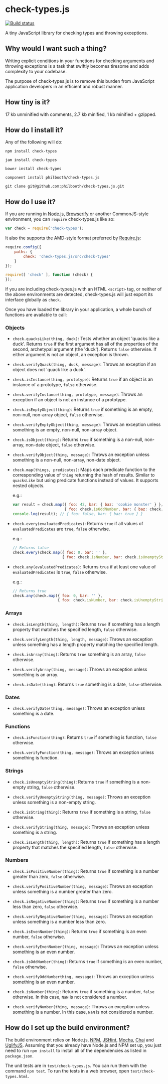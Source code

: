 # check-types.js

[![Build status][ci-image]][ci-status]

A tiny JavaScript library
for checking types
and throwing exceptions.

## Why would I want such a thing?

Writing explicit conditions
in your functions
for checking arguments
and throwing exceptions
is a task that
swiftly becomes tiresome
and adds complexity
to your codebase.

The purpose of check-types.js
is to remove this burden
from JavaScript application developers
in an efficient and robust manner.

## How tiny is it?

17 kb unminified with comments, 2.7 kb minified, 1 kb minified + gzipped.

## How do I install it?

Any of the following will do:

```
npm install check-types

jam install check-types

bower install check-types

component install philbooth/check-types.js

git clone git@github.com:philbooth/check-types.js.git
```

## How do I use it?

If you are running in
[Node.js][node],
[Browserify]
or another CommonJS-style
environment,
you can `require`
check-types.js like so:

```javascript
var check = require('check-types');
```

It also the supports
the AMD-style format
preferred by [Require.js][require]:

```javascript
require.config({
    paths: {
        check: 'check-types.js/src/check-types'
    }
});

require([ 'check' ], function (check) {
});
```

If you are
including check-types.js
with an HTML `<script>` tag,
or neither of the above environments
are detected,
check-types.js will just export its interface globally
as `check`.

Once you have loaded the library
in your application,
a whole bunch of functions are available
to call:

### Objects

* `check.quacksLike(thing, duck)`:
  Tests whether an object 'quacks like a duck'.
  Returns `true`
  if the first argument has all of the properties
  of the second, archetypal argument (the 'duck').
  Returns `false` otherwise.
  If either argument is not an object,
  an exception is thrown.

* `check.verifyQuack(thing, duck, message)`:
  Throws an exception
  if an object does not 'quack like a duck'.

* `check.isInstance(thing, prototype)`:
  Returns `true` if an object is an instance of a prototype,
  `false` otherwise.

* `check.verifyInstance(thing, prototype, message)`:
  Throws an exception if an object is not an instance of a prototype.

* `check.isEmptyObject(thing)`:
  Returns `true` if something is an empty, non-null, non-array object,
  `false` otherwise.

* `check.verifyEmptyObject(thing, message)`:
  Throws an exception unless something is an empty, non-null, non-array object.

* `check.isObject(thing)`:
  Returns `true` if something is a non-null, non-array, non-date object,
  `false` otherwise.

* `check.verifyObject(thing, message)`:
  Throws an exception unless something is a non-null, non-array, non-date object.

* `check.map(things, predicates)`:
  Maps each predicate function to the corresponding value of `thing`
  returning the hash of results.
  Similar to `quacksLike`
  but using predicate functions instead of values.
  It supports nested objects.

  e.g.:
  ```javascript
  var result = check.map({ foo: 42, bar: { baz: 'cookie monster' } },
                         { foo: check.isOddNumber, bar: { baz: check.isString} });
  console.log(result); // { foo: false, bar: { baz: true } }
  ```

* `check.every(evaluatedPredicates)`:
  Returns `true` if all values of `evaluatedPredicates` are `true`,
  `false` otherwise.

  e.g.:
  ```javascript
  // Returns false
  check.every(check.map({ foo: 0, bar: '' },
                        { foo: check.isNumber, bar: check.isUnemptyString }));
  ```

* `check.any(evaluatedPredicates)`:
  Returns `true` if at least one value of `evaluatedPredicates` is `true`,
  `false` otherwise.

  e.g.:
  ```javascript
  // Returns true
  check.any(check.map({ foo: 0, bar: '' },
                      { foo: check.isNumber, bar: check.isUnemptyString }));
  ```

### Arrays

* `check.isLength(thing, length)`:
  Returns `true` if something has a length property
  that matches the specified length,
  `false` otherwise.

* `check.verifyLength(thing, length, message)`:
  Throws an exception unless something has a length property
  matching the specified length.

* `check.isArray(thing)`:
  Returns `true` something is an array,
  `false` otherwise.

* `check.verifyArray(thing, message)`:
  Throws an exception unless something is an array.

* `check.isDate(thing)`:
  Returns `true` something is a date,
  `false` otherwise.

### Dates

* `check.verifyDate(thing, message)`:
  Throws an exception unless something is a date.

### Functions

* `check.isFunction(thing)`:
  Returns `true` if something is function,
  `false` otherwise.

* `check.verifyFunction(thing, message)`:
  Throws an exception unless something is function.

### Strings

* `check.isUnemptyString(thing)`:
  Returns `true` if something is a non-empty string,
  `false` otherwise.

* `check.verifyUnemptyString(thing, message)`:
  Throws an exception unless something is a non-empty string.

* `check.isString(thing)`:
  Returns `true` if something is a string,
  `false` otherwise.

* `check.verifyString(thing, message)`:
  Throws an exception unless something is a string.

* `check.isLength(thing, length)`:
  Returns `true` if something has a length property
  that matches the specified length,
  `false` otherwise.


### Numbers

* `check.isPositiveNumber(thing)`:
  Returns `true` if something is a number
  greater than zero,
  `false` otherwise.

* `check.verifyPositiveNumber(thing, message)`:
  Throws an exception unless something is a number
  greater than zero.

* `check.isNegativeNumber(thing)`:
  Returns `true` if something is a number
  less than zero,
  `false` otherwise.

* `check.verifyNegativeNumber(thing, message)`:
  Throws an exception unless something is a number
  less than zero.

* `check.isEvenNumber(thing)`:
  Returns `true` if something is an even number,
  `false` otherwise.

* `check.verifyEvenNumber(thing, message)`:
  Throws an exception unless something is an even number.

* `check.isOddNumber(thing)`:
  Returns `true` if something is an even number,
  `false` otherwise.

* `check.verifyOddNumberthing, message)`:
  Throws an exception unless something is an even number.

* `check.isNumber(thing)`:
  Returns `true` if something is a number,
  `false` otherwise.
  In this case, `NaN` is not considered a number.

* `check.verifyNumber(thing, message)`:
  Throws an exception unless something is a number.
  In this case, `NaN` is not considered a number.


## How do I set up the build environment?

The build environment relies on
Node.js,
[NPM],
[JSHint],
[Mocha],
[Chai] and
[UglifyJS].
Assuming that you already have Node.js and NPM set up,
you just need to run `npm install` to
install all of the dependencies as listed in `package.json`.

The unit tests are in `test/check-types.js`.
You can run them with the command `npm test`.
To run the tests in a web browser,
open `test/check-types.html`.

[ci-image]: https://secure.travis-ci.org/philbooth/check-types.js.png?branch=master
[ci-status]: http://travis-ci.org/#!/philbooth/check-types.js
[node]: http://nodejs.org/
[browserify]: http://browserify.org/
[require]: http://requirejs.org/
[npm]: https://npmjs.org/
[jshint]: https://github.com/jshint/node-jshint
[mocha]: http://visionmedia.github.com/mocha
[chai]: http://chaijs.com/
[uglifyjs]: https://github.com/mishoo/UglifyJS
